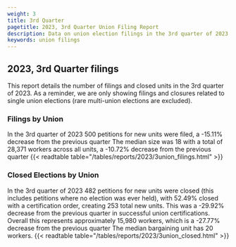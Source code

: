 ```yaml
---
weight: 3
title: 3rd Quarter
pagetitle: 2023, 3rd Quarter Union Filing Report
description: Data on union election filings in the 3rd quarter of 2023
keywords: union filings
---
```


## 2023, 3rd Quarter filings

This report details the number of filings and closed units in the 3rd quarter of 2023. As a reminder, we are only showing filings and closures related to single union elections (rare multi-union elections are excluded).

### Filings by Union
In the 3rd quarter of 2023 500 petitions for new units were filed, a -15.11% decrease from the previous quarter The median size was 18 with a total of 28,371 workers across all units, a -10.72% decrease from the previous quarter
{{< readtable table="/tables/reports/2023/3union_filings.html" >}}

### Closed Elections by Union
In the 3rd quarter of 2023 482 petitions for new units were closed (this includes petitions where no election was ever held), with 52.49% closed with a certification order, creating 253 total new units. This was a -29.92% decrease from the previous quarter in successful union certifications. Overall this represents approximately 15,980 workers, which is a -27.77% decrease from the previous quarter The median bargaining unit has 20 workers.
{{< readtable table="/tables/reports/2023/3union_closed.html" >}}

